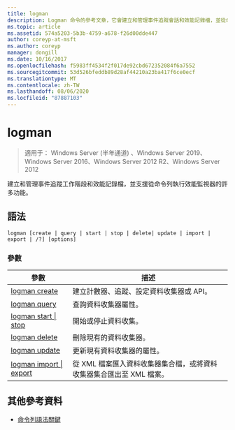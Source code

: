 ```yaml
---
title: logman
description: Logman 命令的參考文章，它會建立和管理事件追蹤會話和效能記錄檔，並從命令列支援效能監視器的許多功能。
ms.topic: article
ms.assetid: 574a5203-5b3b-4759-a678-f26d00dde447
author: coreyp-at-msft
ms.author: coreyp
manager: dongill
ms.date: 10/16/2017
ms.openlocfilehash: f5983ff4534f2f017de92cbd672352084f6a7552
ms.sourcegitcommit: 53d526bfeddb89d28af44210a23ba417f6ce0ecf
ms.translationtype: MT
ms.contentlocale: zh-TW
ms.lasthandoff: 08/06/2020
ms.locfileid: "87887103"
---
```

# <a name="logman"></a>logman

> 適用于： Windows Server (半年通道) 、Windows Server 2019、Windows Server 2016、Windows Server 2012 R2、Windows Server 2012

建立和管理事件追蹤工作階段和效能記錄檔，並支援從命令列執行效能監視器的許多功能。

## <a name="syntax"></a>語法

```
logman [create | query | start | stop | delete| update | import | export | /?] [options]
```

### <a name="parameters"></a>參數

| 參數 | 描述 |
| --------- | ----------- |
| [logman create](logman-create.md) | 建立計數器、追蹤、設定資料收集器或 API。 |
| [logman query](logman-query.md) | 查詢資料收集器屬性。 |
| [logman start &#124; stop](logman-start-stop.md) | 開始或停止資料收集。 |
| [logman delete](logman-delete.md) | 刪除現有的資料收集器。 |
| [logman update](logman-update.md) | 更新現有資料收集器的屬性。 |
| [logman import &#124; export](logman-import-export.md) | 從 XML 檔案匯入資料收集器集合檔，或將資料收集器集合匯出至 XML 檔案。 |

## <a name="additional-references"></a>其他參考資料

- [命令列語法關鍵](command-line-syntax-key.md)